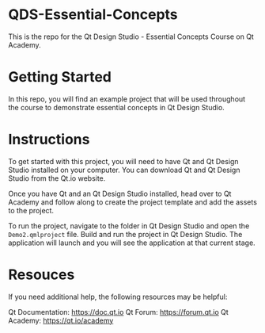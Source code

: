 # QDS-Essential-Concepts

This is the repo for the Qt Design Studio - Essential Concepts Course on Qt Academy.

# Getting Started
In this repo, you will find an example project that will be used throughout the course to demonstrate essential concepts in Qt Design Studio.

# Instructions
To get started with this project, you will need to have Qt and Qt Design Studio installed on your computer. You can download Qt and Qt Design Studio from the Qt.io website.

Once you have Qt and an Qt Design Studio installed, head over to Qt Academy and follow along to create the project template and add the assets to the project.

To run the project, navigate to the folder in Qt Design Studio and open the `Demo2.qmlproject` file. Build and run the project in Qt Design Studio. The application will launch and you will see the application at that current stage.

# Resouces
If you need additional help, the following resources may be helpful:

Qt Documentation: https://doc.qt.io
Qt Forum: https://forum.qt.io
Qt Academy: https://qt.io/academy